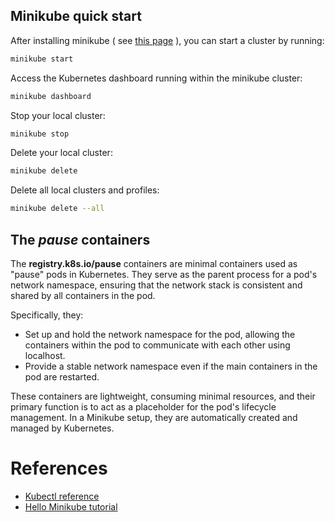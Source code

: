 
## Minikube quick start

After installing minikube ( see [this page](https://minikube.sigs.k8s.io/docs/start) ), you can start a cluster by running:

```sh
minikube start
```

Access the Kubernetes dashboard running within the minikube cluster:

```sh
minikube dashboard
```

Stop your local cluster:

```sh
minikube stop
```



Delete your local cluster:

```sh
minikube delete
```

Delete all local clusters and profiles:

```sh
minikube delete --all
```

## The *pause* containers

The **registry.k8s.io/pause** containers are minimal containers used as "pause" pods in Kubernetes. They serve as the parent process for a pod's network namespace, ensuring that the network stack is consistent and shared by all containers in the pod. 

Specifically, they:

- Set up and hold the network namespace for the pod, allowing the containers within the pod to communicate with each other using localhost.
- Provide a stable network namespace even if the main containers in the pod are restarted.

These containers are lightweight, consuming minimal resources, and their primary function is to act as a placeholder for the pod's lifecycle management. In a Minikube setup, they are automatically created and managed by Kubernetes.


# References

- [Kubectl reference](https://kubernetes.io/docs/reference/kubectl/quick-reference/)
- [Hello Minikube tutorial](https://kubernetes.io/docs/tutorials/hello-minikube/)

